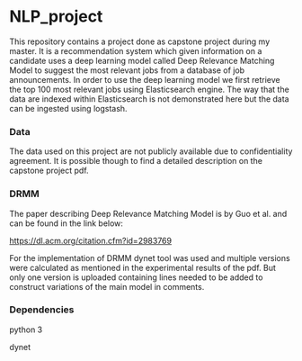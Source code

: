 # NLP_project
This repository contains a project done as capstone project during my master. It is a recommendation system which given information on a  candidate uses a deep learning model called Deep Relevance Matching Model to suggest the most relevant jobs from a database of job announcements. In order to use the deep learning model we first retrieve the top 100 most relevant jobs using Elasticsearch engine. The way that the data are indexed within Elasticsearch is not demonstrated here but the data can be ingested using logstash. 

### Data
The data used on this project are not publicly available due to confidentiality agreement. It is possible though to find a detailed description on the capstone project pdf. 

### DRMM
The paper describing Deep Relevance Matching Model is by Guo et al. and can be found in the link below:

https://dl.acm.org/citation.cfm?id=2983769

For the implementation of DRMM dynet tool was used and multiple versions were calculated as mentioned in the experimental results of the pdf.
But only one version is uploaded containing lines needed to be added to construct variations of the main model in comments.

### Dependencies
python 3

dynet


